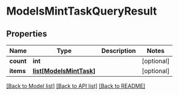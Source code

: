 # ModelsMintTaskQueryResult


## Properties
Name | Type | Description | Notes
------------ | ------------- | ------------- | -------------
**count** | **int** |  | [optional] 
**items** | [**list[ModelsMintTask]**](ModelsMintTask.md) |  | [optional] 

[[Back to Model list]](../README.md#documentation-for-models) [[Back to API list]](../README.md#documentation-for-api-endpoints) [[Back to README]](../README.md)


